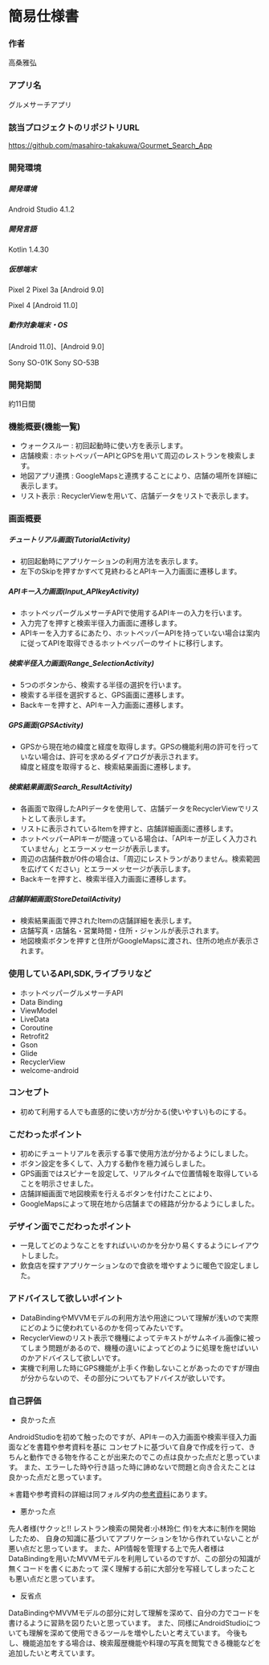 # 簡易仕様書

### 作者
高桑雅弘

### アプリ名
グルメサーチアプリ

### 該当プロジェクトのリポジトリURL
https://github.com/masahiro-takakuwa/Gourmet_Search_App

### 開発環境

##### 開発環境
Android Studio 4.1.2

##### 開発言語
Kotlin 1.4.30

##### 仮想端末
Pixel 2
Pixel 3a
[Android 9.0]

Pixel 4
[Android 11.0]

##### 動作対象端末・OS
[Android 11.0]、[Android 9.0]

Sony SO-01K
Sony SO-53B

### 開発期間
約11日間

### 機能概要(機能一覧)

- ウォークスルー : 初回起動時に使い方を表示します。
- 店舗検索 : ホットペッパーAPIとGPSを用いて周辺のレストランを検索します。
- 地図アプリ連携 : GoogleMapsと連携することにより、店舗の場所を詳細に表示します。
- リスト表示 : RecyclerViewを用いて、店舗データをリストで表示します。

### 画面概要

##### チュートリアル画面(TutorialActivity) 
- 初回起動時にアプリケーションの利用方法を表示します。
- 左下のSkipを押すかすべて見終わるとAPIキー入力画面に遷移します。

##### APIキー入力画面(Input_APIkeyActivity)
- ホットペッパーグルメサーチAPIで使用するAPIキーの入力を行います。
- 入力完了を押すと検索半径入力画面に遷移します。
- APIキーを入力するにあたり、ホットペッパーAPIを持っていない場合は案内に従ってAPIを取得できるホットペッパーのサイトに移行します。

##### 検索半径入力画面(Range_SelectionActivity)
- 5つのボタンから、検索する半径の選択を行います。
- 検索する半径を選択すると、GPS画面に遷移します。
- Backキーを押すと、APIキー入力画面に遷移します。

##### GPS画面(GPSActivity)
- GPSから現在地の緯度と経度を取得します。GPSの機能利用の許可を行っていない場合は、許可を求めるダイアログが表示されます。
<br>緯度と経度を取得すると、検索結果画面に遷移します。

##### 検索結果画面(Search_ResultActivity)
- 各画面で取得したAPIデータを使用して、店舗データをRecyclerViewでリストとして表示します。
- リストに表示されているItemを押すと、店舗詳細画面に遷移します。
- ホットペッパーAPIキーが間違っている場合は、「APIキーが正しく入力されていません」とエラーメッセージが表示します。
- 周辺の店舗件数が0件の場合は、「周辺にレストランがありません。検索範囲を広げてください」とエラーメッセージが表示します。
- Backキーを押すと、検索半径入力画面に遷移します。

##### 店舗詳細画面(StoreDetailActivity)
- 検索結果画面で押されたItemの店舗詳細を表示します。
- 店舗写真・店舗名・営業時間・住所・ジャンルが表示されます。
- 地図検索ボタンを押すと住所がGoogleMapsに渡され、住所の地点が表示されます。

### 使用しているAPI,SDK,ライブラリなど

- ホットペッパーグルメサーチAPI
- Data Binding
- ViewModel
- LiveData
- Coroutine
- Retrofit2
- Gson
- Glide
- RecyclerView
- welcome-android

### コンセプト
- 初めて利用する人でも直感的に使い方が分かる(使いやすい)ものにする。

### こだわったポイント

- 初めにチュートリアルを表示する事で使用方法が分かるようにしました。
- ボタン設定を多くして、入力する動作を極力減らしました。
- GPS画面ではスピナーを設定して、リアルタイムで位置情報を取得していることを明示させました。
- 店舗詳細画面で地図検索を行えるボタンを付けたことにより、
- GoogleMapsによって現在地から店舗までの経路が分かるようにしました。

### デザイン面でこだわったポイント

- 一見してどのようなことをすればいいのかを分かり易くするようにレイアウトしました。
- 飲食店を探すアプリケーションなので食欲を増やすように暖色で設定しました。

### アドバイスして欲しいポイント

- DataBindingやMVVMモデルの利用方法や用途について理解が浅いので実際にどのように使われているのかを伺ってみたいです。
- RecyclerViewのリスト表示で機種によってテキストがサムネイル画像に被ってしまう問題があるので、機種の違いによってどのように処理を施せばいいのかアドバイスして欲しいです。
- 実機で利用した時にGPS機能が上手く作動しないことがあったのですが理由が分からないので、その部分についてもアドバイスが欲しいです。

### 自己評価

- 良かった点

AndroidStudioを初めて触ったのですが、APIキーの入力画面や検索半径入力画面などを書籍や参考資料を基に
コンセプトに基づいて自身で作成を行って、きちんと動作できる物を作ることが出来たのでこの点は良かった点だと思っています。
また、エラーした時や行き詰った時に諦めないで問題と向き合えたことは良かった点だと思っています。

＊書籍や参考資料の詳細は同フォルダ内の[参考資料](https://github.com/masahiro-takakuwa/Gourmet_Search_App/blob/main/%E5%8F%82%E8%80%83%E8%B3%87%E6%96%99.md)にあります。

- 悪かった点

先人者様(サクッと!! レストラン検索の開発者:小林玲仁 作)を大本に制作を開始したため、 自身の知識に基づいてアプリケーションを1から作れていないことが悪い点だと思っています。
また、API情報を管理する上で先人者様はDataBindingを用いたMVVMモデルを利用しているのですが、この部分の知識が無くコードを書くにあたって
深く理解する前に大部分を写経してしまったことも悪い点だと思っています。 

- 反省点

DataBindingやMVVMモデルの部分に対して理解を深めて、自分の力でコードを書けるように習熟を図りたいと思っています。
また、同様にAndroidStudioについても理解を深めて使用できるツールを増やしたいと考えています。
今後もし、機能追加をする場合は、検索履歴機能や料理の写真を閲覧できる機能などを追加したいと考えています。

